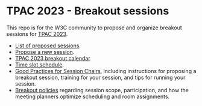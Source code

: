 # TPAC 2023 - Breakout sessions
This repo is for the W3C community to propose and organize breakout sessions for [TPAC 2023](https://www.w3.org/2023/09/TPAC/).

* [List of proposed sessions](https://github.com/w3c/tpac2023-breakouts/issues).
* [Propose a new session](https://github.com/w3c/tpac2023-breakouts/issues/new?assignees=&labels=session&projects=&template=session.yml).
* [TPAC 2023 breakout calendar](https://www.w3.org/calendar/tpac2023/breakout-sessions/)
* [Time slot schedule](https://github.com/w3c/tpac2023-breakouts/wiki/Breakout-time-slots).
* [Good Practices for Session Chairs](https://github.com/w3c/tpac-breakouts/wiki/Good-Practices-for-Session-Chairs), including instructions for proposing a breakout session, training for your session, and tips for running your session.
* [Breakout policies](https://github.com/w3c/tpac-breakouts/wiki/Policies) regarding session scope, participation, and how the meeting planners optimize scheduling and room assignments.
